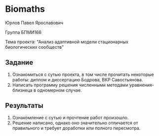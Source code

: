 # Biomaths

Юрлов Павел Ярославович

Группа БПМИ166

Тема проекта: "Анализ адаптивной модели стационарных биологических сообществ"


## Задание

1. Ознакомиться с сутью проекта, в том числе прочитать некоторые работы: диплом и диссертацию Бодрова, ВКР Савостьянова.
2. Написать программу решения численными методами уравнения-близнеца в одномерном случае.



## Результаты

1. Ознакомление с сутью и прочтение работ произошло.
2. Решение написано, однако оно значительно отличается от правильного и требует доработки или полного пересмотра.
